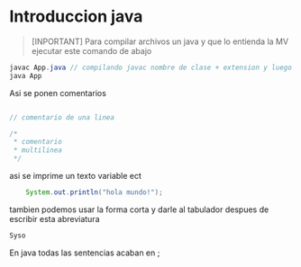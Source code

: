 # Introduccion java

> [INPORTANT]
> Para compilar archivos un java y que lo entienda la MV ejecutar este comando de abajo

```java
javac App.java // compilando javac nombre de clase + extension y luego poner java y la clase sin extension
java App
```

Asi se ponen comentarios

```java

// comentario de una linea

/*
 * comentario
 * multilinea
 */
```

asi se imprime un texto variable ect

```java
    System.out.println("hola mundo!");

```

tambien podemos usar la forma corta y darle al tabulador despues de escribir esta abreviatura

```java
Syso
```

En java todas las sentencias acaban en ;
